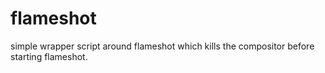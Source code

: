 # flameshot

simple wrapper script around flameshot which kills the compositor
before starting flameshot.
